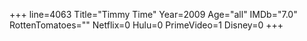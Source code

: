 +++
line=4063
Title="Timmy Time"
Year=2009
Age="all"
IMDb="7.0"
RottenTomatoes=""
Netflix=0
Hulu=0
PrimeVideo=1
Disney=0
+++

